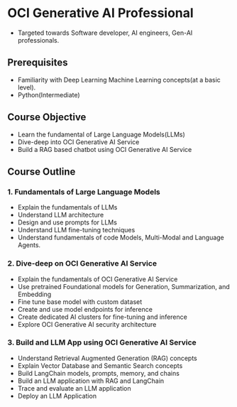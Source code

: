 # OCI Generative AI Professional

 - Targeted towards Software developer, AI engineers, Gen-AI professionals.

## Prerequisites
 - Familiarity with Deep Learning Machine Learning concepts(at a basic level).
 - Python(Intermediate)

## Course Objective
 - Learn the fundamental of Large Language Models(LLMs)
 - Dive-deep into OCI Generative AI Service
 - Build a RAG based chatbot using OCI Generative AI Service

## Course Outline

### 1. Fundamentals of Large Language Models
 - Explain the fundamentals of LLMs
 - Understand LLM architecture
 - Design and use prompts for LLMs
 - Understand LLM fine-tuning techniques
 - Understand fundamentals of code Models, Multi-Modal and Language Agents.

### 2. Dive-deep on OCI Generative AI Service
 - Explain the fundamentals of OCI Generative AI Service
 - Use pretrained Foundational models for Generation, Summarization, and Embedding
 - Fine tune base model with custom dataset
 - Create and use model endpoints for inference
 - Create dedicated AI clusters for fine-tuning and inference
 - Explore OCI Generative AI security architecture

### 3. Build and LLM App using OCI Generative AI Service
 - Understand Retrieval Augmented Generation (RAG) concepts
 - Explain Vector Database and Semantic Search concepts
 - Build LangChain models, prompts, memory, and chains
 - Build an LLM application with RAG and LangChain
 - Trace and evaluate an LLM application
 - Deploy an LLM Application
